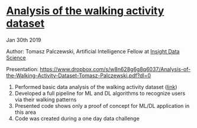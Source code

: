 # [Analysis of the walking activity dataset](https://www.dropbox.com/s/w8n628g6g8q6037/Analysis-of-the-Walking-Activity-Dataset-Tomasz-Palczewski.pdf?dl=0)

Jan 30th 2019

Author: Tomasz Palczewski, Artificial Intelligence Fellow at [Insight Data Science](https://www.insightdata.ai)

Presentation: https://www.dropbox.com/s/w8n628g6g8q6037/Analysis-of-the-Walking-Activity-Dataset-Tomasz-Palczewski.pdf?dl=0

  
  1) Performed basic data analysis of the walking activity dataset ([link](https://bit.ly/2G8aHx1))
  2) Developed a full pipeline for ML and DL algorithms to recognize users via their walking patterns
  3) Presented code shows only a proof of concept for ML/DL application in this area 
  4) Code was created during a one day data challenge
 
